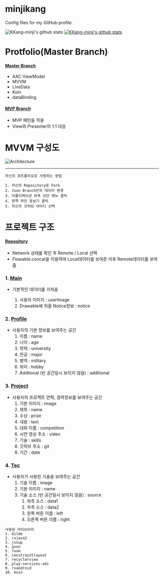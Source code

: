 # minjikang
Config files for my GitHub profile.

![KKang-minji's github stats](https://github-readme-stats.vercel.app/api?username=KKang-minji&show_icons=true)
[![KKang-minji's github stats](https://github-readme-stats.vercel.app/api/top-langs/?username=KKang-minji&show_icons=true&hide_border=true&title_color=004386&icon_color=004386&layout=compact)](https://github.com/KKang-minji)

# Protfolio(Master Branch)

   #### [Master Branch](https://github.com/zojae031/Portfolio/tree/master)
   - AAC ViewModel
   - MVVM
   - LiveData
   - Koin
   - dataBinding
 
   
   #### [MVP Branch](https://github.com/zojae031/Portfolio/tree/mvp)
   - MVP 패턴을 적용
   - View와 Presenter의 1:1 대응
   
   # MVVM 구성도

   ![Architecture](https://user-images.githubusercontent.com/31091115/67158166-ac59da80-f36f-11e9-94c5-5e892f4b44ca.png)

   <hr>  

   ```
   자신의 포트폴리오로 사용하는 방법
   
   1. 자신의 Repository로 Fork
   2. Json Branch안의 데이터 변경
   3. 어플리케이션 좌측 상단 메뉴 클릭
   4. 왼쪽 하단 돋보기 클릭
   5. 자신의 깃허브 아이디 선택
   ```

   # 프로젝트 구조

   #### [Repository](https://github.com/zojae031/Portfolio/tree/master/app/src/main/java/zojae031/portfolio/data)

   - Network 상태를 확인 후 Remote / Local 선택
   - Flowable.concat을 이용하여 Local데이터를 보여준 이후 Remote데이터를 보여줌
   

### 1. [Main](https://github.com/zojae031/Portfolio/tree/master/app/src/main/java/zojae031/portfolio/main)

 - 기본적인 데이터를 가져옴
 
   1. 사용자 이미지 : userImage
   2. Drawable에 띄울 Notice정보 : notice

### 2. [Profile](https://github.com/zojae031/Portfolio/tree/master/app/src/main/java/zojae031/portfolio/profile)

- 사용자의 기본 정보를 보여주는 공간
  1. 이름 : name
  2. 나이 : age
  3. 학력 : university
  4. 전공 : major
  5. 병역 : military
  6. 취미 : hobby
  7. Addtional (빈 공간일시 보이지 않음) : additional

### 3. [Project](https://github.com/zojae031/Portfolio/tree/master/app/src/main/java/zojae031/portfolio/project)  

- 사용자의 프로젝트 연혁, 경력정보를 보여주는 공간
  1. 기본 이미지 : image
  2. 제목 : name
  3. 수상 : prize
  4. 내용 : text
  5. 대회 이름 : competition
  6. 시연 영상 주소 : video
  7. 기술 : skills
  8. 깃허브 주소 : git
  9. 기간 : date

### 4. [Tec](https://github.com/zojae031/Portfolio/tree/master/app/src/main/java/zojae031/portfolio/tec)

- 사용자가 사용한 기술을 보여주는 공간
  1. 기술 이름 : image
  2. 기본 이미지 : name
  3. 기술 소스 (빈 공간일시 보이지 않음) : source
     1. 좌측 소스 : data1
     2. 우측 소스 : data2
     3. 왼쪽 버튼 이름 : left
     4. 오른쪽 버튼 이름 : right

```
사용된 라이브러리
1. Gilde
2. rxjava2
3. jsoup
4. gson
5. room
6. constraintlayout
7. recyclerview
8. play-services-ads
9. rxandroid
10. koin

```
